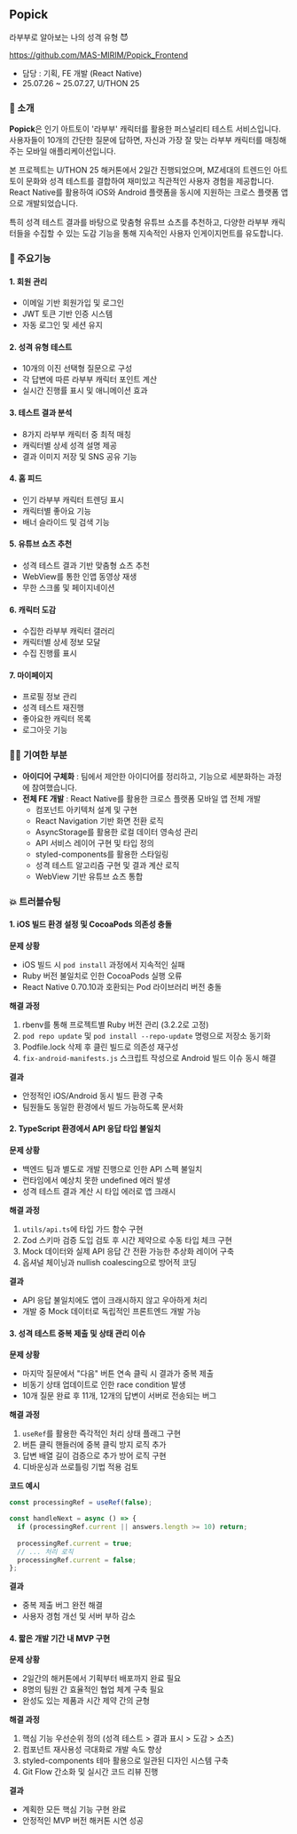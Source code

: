 ## Popick

라부부로 알아보는 나의 성격 유형 😈

https://github.com/MAS-MIRIM/Popick_Frontend

- 담당 : 기획, FE 개발 (React Native)
- 25.07.26 ~ 25.07.27, U/THON 25

### 📢 소개

**Popick**은 인기 아트토이 '라부부' 캐릭터를 활용한 퍼스널리티 테스트 서비스입니다. 사용자들이 10개의 간단한 질문에 답하면, 자신과 가장 잘 맞는 라부부 캐릭터를 매칭해주는 모바일 애플리케이션입니다.

본 프로젝트는 U/THON 25 해커톤에서 2일간 진행되었으며, MZ세대의 트렌드인 아트토이 문화와 성격 테스트를 결합하여 재미있고 직관적인 사용자 경험을 제공합니다. React Native를 활용하여 iOS와 Android 플랫폼을 동시에 지원하는 크로스 플랫폼 앱으로 개발되었습니다.

특히 성격 테스트 결과를 바탕으로 맞춤형 유튜브 쇼츠를 추천하고, 다양한 라부부 캐릭터들을 수집할 수 있는 도감 기능을 통해 지속적인 사용자 인게이지먼트를 유도합니다.

### 📱 주요기능

#### 1. **회원 관리**
- 이메일 기반 회원가입 및 로그인
- JWT 토큰 기반 인증 시스템
- 자동 로그인 및 세션 유지

#### 2. **성격 유형 테스트**
- 10개의 이진 선택형 질문으로 구성
- 각 답변에 따른 라부부 캐릭터 포인트 계산
- 실시간 진행률 표시 및 애니메이션 효과

#### 3. **테스트 결과 분석**
- 8가지 라부부 캐릭터 중 최적 매칭
- 캐릭터별 상세 성격 설명 제공
- 결과 이미지 저장 및 SNS 공유 기능

#### 4. **홈 피드**
- 인기 라부부 캐릭터 트렌딩 표시
- 캐릭터별 좋아요 기능
- 배너 슬라이드 및 검색 기능

#### 5. **유튜브 쇼츠 추천**
- 성격 테스트 결과 기반 맞춤형 쇼츠 추천
- WebView를 통한 인앱 동영상 재생
- 무한 스크롤 및 페이지네이션

#### 6. **캐릭터 도감**
- 수집한 라부부 캐릭터 갤러리
- 캐릭터별 상세 정보 모달
- 수집 진행률 표시

#### 7. **마이페이지**
- 프로필 정보 관리
- 성격 테스트 재진행
- 좋아요한 캐릭터 목록
- 로그아웃 기능

### 🤲🏻 기여한 부분

- **아이디어 구체화** : 팀에서 제안한 아이디어를 정리하고, 기능으로 세분화하는 과정에 참여했습니다.
- **전체 FE 개발** : React Native를 활용한 크로스 플랫폼 모바일 앱 전체 개발
  - 컴포넌트 아키텍처 설계 및 구현
  - React Navigation 기반 화면 전환 로직
  - AsyncStorage를 활용한 로컬 데이터 영속성 관리
  - API 서비스 레이어 구현 및 타입 정의
  - styled-components를 활용한 스타일링
  - 성격 테스트 알고리즘 구현 및 결과 계산 로직
  - WebView 기반 유튜브 쇼츠 통합

### 💥 트러블슈팅

#### 1. iOS 빌드 환경 설정 및 CocoaPods 의존성 충돌

**문제 상황**
- iOS 빌드 시 `pod install` 과정에서 지속적인 실패
- Ruby 버전 불일치로 인한 CocoaPods 실행 오류
- React Native 0.70.10과 호환되는 Pod 라이브러리 버전 충돌

**해결 과정**
1. rbenv를 통해 프로젝트별 Ruby 버전 관리 (3.2.2로 고정)
2. `pod repo update` 및 `pod install --repo-update` 명령으로 저장소 동기화
3. Podfile.lock 삭제 후 클린 빌드로 의존성 재구성
4. `fix-android-manifests.js` 스크립트 작성으로 Android 빌드 이슈 동시 해결

**결과**
- 안정적인 iOS/Android 동시 빌드 환경 구축
- 팀원들도 동일한 환경에서 빌드 가능하도록 문서화

#### 2. TypeScript 환경에서 API 응답 타입 불일치

**문제 상황**
- 백엔드 팀과 별도로 개발 진행으로 인한 API 스펙 불일치
- 런타임에서 예상치 못한 undefined 에러 발생
- 성격 테스트 결과 계산 시 타입 에러로 앱 크래시

**해결 과정**
1. `utils/api.ts`에 타입 가드 함수 구현
2. Zod 스키마 검증 도입 검토 후 시간 제약으로 수동 타입 체크 구현
3. Mock 데이터와 실제 API 응답 간 전환 가능한 추상화 레이어 구축
4. 옵셔널 체이닝과 nullish coalescing으로 방어적 코딩

**결과**
- API 응답 불일치에도 앱이 크래시하지 않고 우아하게 처리
- 개발 중 Mock 데이터로 독립적인 프론트엔드 개발 가능

#### 3. 성격 테스트 중복 제출 및 상태 관리 이슈

**문제 상황**
- 마지막 질문에서 "다음" 버튼 연속 클릭 시 결과가 중복 제출
- 비동기 상태 업데이트로 인한 race condition 발생
- 10개 질문 완료 후 11개, 12개의 답변이 서버로 전송되는 버그

**해결 과정**
1. `useRef`를 활용한 즉각적인 처리 상태 플래그 구현
2. 버튼 클릭 핸들러에 중복 클릭 방지 로직 추가
3. 답변 배열 길이 검증으로 추가 방어 로직 구현
4. 디바운싱과 쓰로틀링 기법 적용 검토

**코드 예시**
```typescript
const processingRef = useRef(false);

const handleNext = async () => {
  if (processingRef.current || answers.length >= 10) return;
  
  processingRef.current = true;
  // ... 처리 로직
  processingRef.current = false;
};
```

**결과**
- 중복 제출 버그 완전 해결
- 사용자 경험 개선 및 서버 부하 감소

#### 4. 짧은 개발 기간 내 MVP 구현

**문제 상황**
- 2일간의 해커톤에서 기획부터 배포까지 완료 필요
- 8명의 팀원 간 효율적인 협업 체계 구축 필요
- 완성도 있는 제품과 시간 제약 간의 균형

**해결 과정**
1. 핵심 기능 우선순위 정의 (성격 테스트 > 결과 표시 > 도감 > 쇼츠)
2. 컴포넌트 재사용성 극대화로 개발 속도 향상
3. styled-components 테마 활용으로 일관된 디자인 시스템 구축
4. Git Flow 간소화 및 실시간 코드 리뷰 진행

**결과**
- 계획한 모든 핵심 기능 구현 완료
- 안정적인 MVP 버전 해커톤 시연 성공
